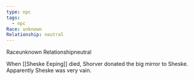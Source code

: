 ```yaml
---
type: npc
tags:
  - npc
Race: unknown
Relationship: neutral
---
```


<span class="dataview inline-field"><span class="inline-field-key">Race</span><span class="inline-field-value">unknown</span></span>
<span class="dataview inline-field"><span class="inline-field-key">Relationship</span><span class="inline-field-value">neutral</span></span>

When [[Sheske Eeping]] died, Shorver donated the big mirror to Sheske. Apparently Sheske was very vain. 